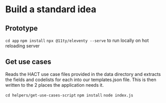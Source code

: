 # Build a standard idea

## Prototype

`cd app`
`npm install`
`npx @11ty/eleventy --serve` to run locally on hot reloading server

## Get use cases

Reads the HACT use case files provided in the data directory and extracts the fields and codelists for each into our templates.json file. This is then written to the 2 places the application needs it. 

`cd helpers/get-use-cases-script`
`npm install`
`node index.js`
